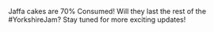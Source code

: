 Jaffa cakes are 70% Consumed! Will they last the rest of the #YorkshireJam? Stay tuned for more exciting updates! 